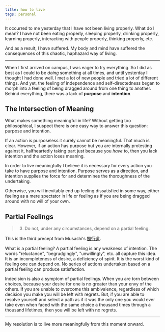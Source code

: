 ```yaml
---
title: how to live
tags: personal
---
```

It occurred to me yesterday that I have not been living properly. What do I mean? I have not been eating properly, sleeping properly, drinking properly, learning properly, interacting with people properly, thinking properly, etc.

And as a result, I have suffered. My body and mind have suffered the consequences of this chaotic, haphazard way of living.

---

When I first arrived on campus, I was eager to try everything. So I did as best as I could to be *doing* something at all times, and until yesterday I thought I had done well. I met a lot of new people and tried a lot of different things. And yet, the feeling of independence and self-directedness began to morph into a feeling of being dragged around from one thing to another. Behind everything, there was a lack of **purpose** and **intention**.

## The Intersection of Meaning
What makes something meaningful in life? Without getting too philosophical, I suspect there is one easy way to answer this question: purpose and intention.

If an action is purposeless it surely cannot be meaningful. That much is clear. However, if an action has purpose but you are internally protesting against it, halfheartedly taking part just because you *have* to, then you lack intention and the action loses meaning.

In order to live meaningfully I believe it is necessary for every action you take to have purpose and intention. Purpose serves as a direction, and intention supplies the force for and determines the thoroughness of the undertaking.

Otherwise, you will inevitably end up feeling dissatisfied in some way, either feeling as a mere spectator in life or feeling as if you are being dragged around with no will of your own.

## Partial Feelings
> 3. Do not, under any circumstances, depend on a partial feeling.

This is the third precept from Musashi's [獨行道](https://en.wikipedia.org/wiki/Dokk%C5%8Dd%C5%8D).

What is a partial feeling? A partial feeling is any weakness of intention. The words "reluctance", "begrudgingly", "unwillingly", etc. all capture this idea. It is an incompleteness of desire, a deficiency of spirit. It is the worst kind of feeling one can depend on. No series of actions undertaken based on a partial feeling can produce satisfaction. 

Indecision is also a symptom of partial feelings. When you are torn between choices, because your desire for one is no greater than your envy of the others. If you are unable to overcome this ambivalence, regardless of which decision you make you will be left with regrets. But, if you are able to resolve yourself and select a path as if it was the only one you would ever take even when faced with the same choice a thousand times through a thousand lifetimes, then you will be left with no regrets.

---

My resolution is to live more meaningfully from this moment onward. 